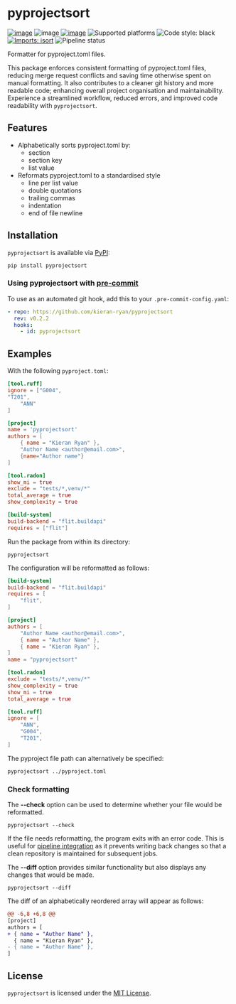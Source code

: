 # pyprojectsort

[![image](https://badge.fury.io/py/pyprojectsort.svg)](https://pypi.org/project/pyprojectsort/)
![image](https://img.shields.io/badge/license-MIT-blue)
[![image](https://img.shields.io/pypi/pyversions/pyprojectsort.svg)](https://pypi.python.org/pypi/pyprojectsort)
![Supported platforms](https://img.shields.io/badge/platforms-macOS%20%7C%20Windows%20%7C%20Linux-green)
![Code style: black](https://img.shields.io/badge/code%20style-black-000000.svg)
[![Imports: isort](https://img.shields.io/badge/%20imports-isort-%231674b1?style=flat&labelColor=ef8336)](https://pycqa.github.io/isort/)
![Pipeline status](https://github.com/kieran-ryan/python-package-template/actions/workflows/main.yml/badge.svg)

Formatter for pyproject.toml files.

This package enforces consistent formatting of pyproject.toml files, reducing merge request conflicts and saving time otherwise spent on manual formatting. It also contributes to a cleaner git history and more readable code; enhancing overall project organisation and maintainability. Experience a streamlined workflow, reduced errors, and improved code readability with `pyprojectsort`.

## Features

- Alphabetically sorts pyproject.toml by:
  - section
  - section key
  - list value
- Reformats pyproject.toml to a standardised style
  - line per list value
  - double quotations
  - trailing commas
  - indentation
  - end of file newline

## Installation

`pyprojectsort` is available via [PyPI](https://pypi.org/project/pyprojectsort/):

```console
pip install pyprojectsort
```

### Using pyprojectsort with [pre-commit](https://pre-commit.com)

To use as an automated git hook, add this to your `.pre-commit-config.yaml`:

```yaml
- repo: https://github.com/kieran-ryan/pyprojectsort
  rev: v0.2.2
  hooks:
    - id: pyprojectsort
```

## Examples

With the following `pyproject.toml`:

```toml
[tool.ruff]
ignore = ["G004",
"T201",
    "ANN"
]

[project]
name = 'pyprojectsort'
authors = [
    { name = "Kieran Ryan" },
    "Author Name <author@email.com>",
    {name="Author name"}
]

[tool.radon]
show_mi = true
exclude = "tests/*,venv/*"
total_average = true
show_complexity = true

[build-system]
build-backend = "flit.buildapi"
requires = ["flit"]
```

Run the package from within its directory:

```console
pyprojectsort
```

The configuration will be reformatted as follows:

```toml
[build-system]
build-backend = "flit.buildapi"
requires = [
    "flit",
]

[project]
authors = [
    "Author Name <author@email.com>",
    { name = "Author Name" },
    { name = "Kieran Ryan" },
]
name = "pyprojectsort"

[tool.radon]
exclude = "tests/*,venv/*"
show_complexity = true
show_mi = true
total_average = true

[tool.ruff]
ignore = [
    "ANN",
    "G004",
    "T201",
]
```

The pyproject file path can alternatively be specified:

```console
pyprojectsort ../pyproject.toml
```

### Check formatting

The **--check** option can be used to determine whether your file would be reformatted.

```console
pyprojectsort --check
```

If the file needs reformatting, the program exits with an error code. This is useful for [pipeline integration](https://github.com/kieran-ryan/pyprojectsort/blob/d9cf5e1e646e1e5260f7cf0168ecd0a05ce8ed11/.github/workflows/main.yml#L30) as it prevents writing back changes so that a clean repository is maintained for subsequent jobs.

The **--diff** option provides similar functionality but also displays any changes that would be made.

```console
pyprojectsort --diff
```

The diff of an alphabetically reordered array will appear as follows:

```diff
@@ -6,8 +6,8 @@
[project]
authors = [
+ { name = "Author Name" },
  { name = "Kieran Ryan" },
- { name = "Author Name" },
]
```

## License

`pyprojectsort` is licensed under the [MIT License](https://opensource.org/licenses/MIT).
